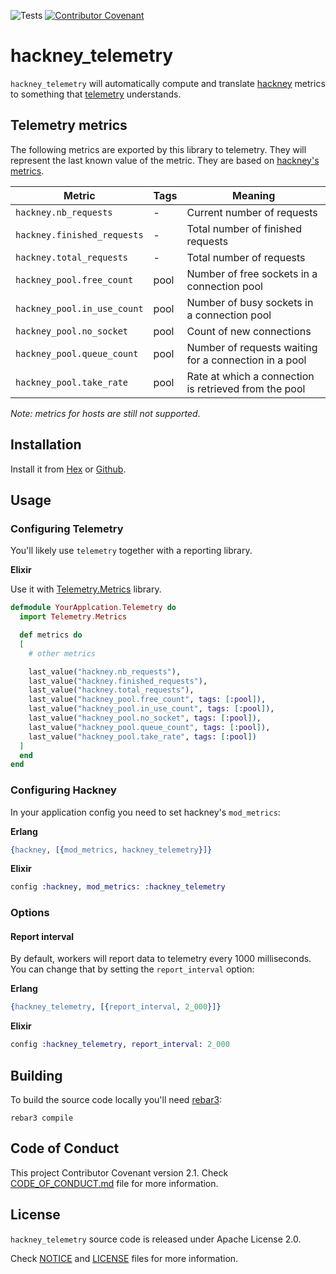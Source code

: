 ![Tests](https://github.com/TheRealReal/hackney_telemetry/actions/workflows/ci.yml/badge.svg)
[![Contributor Covenant](https://img.shields.io/badge/Contributor%20Covenant-2.1-4baaaa.svg)](code_of_conduct.md)

# hackney_telemetry

`hackney_telemetry` will automatically compute and translate [hackney](https://github.com/benoitc/hackney) metrics to something that [telemetry](https://github.com/beam-telemetry/telemetry) understands.

## Telemetry metrics

The following metrics are exported by this library to telemetry. They will represent the last known value of the metric. They are based on [hackney's metrics](https://github.com/benoitc/hackney#metrics).

|Metric | Tags | Meaning |
|-|-|-|
|`hackney.nb_requests`       | - | Current number of requests
|`hackney.finished_requests` | - | Total number of finished requests
|`hackney.total_requests`    | - |Total number of requests
|`hackney_pool.free_count`| pool | Number of free sockets in a connection pool
|`hackney_pool.in_use_count`| pool | Number of busy sockets in a connection pool
|`hackney_pool.no_socket`| pool | Count of new connections
|`hackney_pool.queue_count`| pool | Number of requests waiting for a connection in a pool
|`hackney_pool.take_rate`| pool | Rate at which a connection is retrieved from the pool

*Note: metrics for hosts are still not supported*.

## Installation

Install it from [Hex](https://hex.pm/packages/hackney_telemetry) or [Github](github.com/TheRealReal/hackney_telemetry).

## Usage

### Configuring Telemetry

You'll likely use `telemetry` together with a reporting library.

**Elixir**

Use it with [Telemetry.Metrics](https://hex.pm/packages/telemetry_metrics) library.

```elixir
defmodule YourApplcation.Telemetry do
  import Telemetry.Metrics

  def metrics do
  [
    # other metrics

    last_value("hackney.nb_requests"),
    last_value("hackney.finished_requests"),
    last_value("hackney.total_requests"),
    last_value("hackney_pool.free_count", tags: [:pool]),
    last_value("hackney_pool.in_use_count", tags: [:pool]),
    last_value("hackney_pool.no_socket", tags: [:pool]),
    last_value("hackney_pool.queue_count", tags: [:pool]),
    last_value("hackney_pool.take_rate", tags: [:pool])
  ]
  end
end
```

### Configuring Hackney
In your application config you need to set hackney's `mod_metrics`:

**Erlang**
```erlang
{hackney, [{mod_metrics, hackney_telemetry}]}
```

**Elixir**

```elixir
config :hackney, mod_metrics: :hackney_telemetry
```

### Options

#### Report interval
By default, workers will report data to telemetry every 1000 milliseconds. You
can change that by setting the `report_interval` option:

**Erlang**
```erlang
{hackney_telemetry, [{report_interval, 2_000}]}
```

**Elixir**
```elixir
config :hackney_telemetry, report_interval: 2_000
```

## Building

To build the source code locally you'll need [rebar3](https://github.com/erlang/rebar3):

```
rebar3 compile
```

## Code of Conduct

This project  Contributor Covenant version 2.1. Check [CODE_OF_CONDUCT.md](/CODE_OF_CONDUCT.md) file for more information.

## License

`hackney_telemetry` source code is released under Apache License 2.0.

Check [NOTICE](/NOTICE) and [LICENSE](/LICENSE) files for more information.

